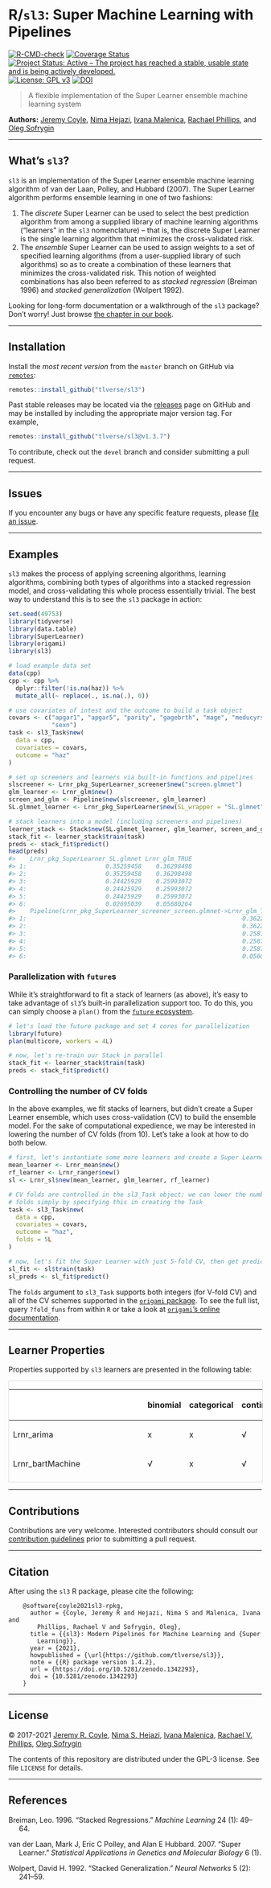 
<!-- README.md is generated from README.Rmd. Please edit that file -->

# R/`sl3`: Super Machine Learning with Pipelines

[![R-CMD-check](https://github.com/tlverse/sl3/workflows/R-CMD-check/badge.svg)](https://github.com/tlverse/sl3/actions)
[![Coverage
Status](https://codecov.io/gh/tlverse/sl3/branch/master/graph/badge.svg)](https://codecov.io/gh/tlverse/sl3)
[![Project Status: Active – The project has reached a stable, usable
state and is being actively
developed.](https://www.repostatus.org/badges/latest/active.svg)](https://www.repostatus.org/#active)
[![License: GPL
v3](https://img.shields.io/badge/License-GPL%20v3-blue.svg)](https://www.gnu.org/licenses/gpl-3.0)
[![DOI](https://zenodo.org/badge/DOI/10.5281/zenodo.1342293.svg)](https://doi.org/10.5281/zenodo.1342293)

> A flexible implementation of the Super Learner ensemble machine
> learning system

**Authors:** [Jeremy Coyle](https://github.com/jeremyrcoyle), [Nima
Hejazi](https://nimahejazi.org), [Ivana
Malenica](https://github.com/imalenica), [Rachael
Phillips](https://github.com/rachaelvp), and [Oleg
Sofrygin](https://github.com/osofr)

-----

## What’s `sl3`?

`sl3` is an implementation of the Super Learner ensemble machine
learning algorithm of van der Laan, Polley, and Hubbard (2007). The
Super Learner algorithm performs ensemble learning in one of two
fashions:

1.  The *discrete* Super Learner can be used to select the best
    prediction algorithm from among a supplied library of machine
    learning algorithms (“learners” in the `sl3` nomenclature) – that
    is, the discrete Super Learner is the single learning algorithm that
    minimizes the cross-validated risk.
2.  The *ensemble* Super Learner can be used to assign weights to a set
    of specified learning algorithms (from a user-supplied library of
    such algorithms) so as to create a combination of these learners
    that minimizes the cross-validated risk. This notion of weighted
    combinations has also been referred to as *stacked regression*
    (Breiman 1996) and *stacked generalization* (Wolpert 1992).

Looking for long-form documentation or a walkthrough of the `sl3`
package? Don’t worry\! Just browse [the chapter in our
book](https://tlverse.org/tlverse-handbook/sl3.html).

-----

## Installation

<!--
For standard use, we recommend installing the package from
[CRAN](https://cran.r-project.org/) via


```r
install.packages("sl3")
```
-->

Install the *most recent version* from the `master` branch on GitHub via
[`remotes`](https://CRAN.R-project.org/package=remotes):

``` r
remotes::install_github("tlverse/sl3")
```

Past stable releases may be located via the
[releases](https://github.com/tlverse/sl3/releases) page on GitHub and
may be installed by including the appropriate major version tag. For
example,

``` r
remotes::install_github("tlverse/sl3@v1.3.7")
```

To contribute, check out the `devel` branch and consider submitting a
pull request.

-----

## Issues

If you encounter any bugs or have any specific feature requests, please
[file an issue](https://github.com/tlverse/sl3/issues).

-----

## Examples

`sl3` makes the process of applying screening algorithms, learning
algorithms, combining both types of algorithms into a stacked regression
model, and cross-validating this whole process essentially trivial. The
best way to understand this is to see the `sl3` package in action:

``` r
set.seed(49753)
library(tidyverse)
library(data.table)
library(SuperLearner)
library(origami)
library(sl3)

# load example data set
data(cpp)
cpp <- cpp %>%
  dplyr::filter(!is.na(haz)) %>%
  mutate_all(~ replace(., is.na(.), 0))

# use covariates of intest and the outcome to build a task object
covars <- c("apgar1", "apgar5", "parity", "gagebrth", "mage", "meducyrs",
            "sexn")
task <- sl3_Task$new(
  data = cpp,
  covariates = covars,
  outcome = "haz"
)

# set up screeners and learners via built-in functions and pipelines
slscreener <- Lrnr_pkg_SuperLearner_screener$new("screen.glmnet")
glm_learner <- Lrnr_glm$new()
screen_and_glm <- Pipeline$new(slscreener, glm_learner)
SL.glmnet_learner <- Lrnr_pkg_SuperLearner$new(SL_wrapper = "SL.glmnet")

# stack learners into a model (including screeners and pipelines)
learner_stack <- Stack$new(SL.glmnet_learner, glm_learner, screen_and_glm)
stack_fit <- learner_stack$train(task)
preds <- stack_fit$predict()
head(preds)
#>    Lrnr_pkg_SuperLearner_SL.glmnet Lrnr_glm_TRUE
#> 1:                      0.35259458    0.36298498
#> 2:                      0.35259458    0.36298498
#> 3:                      0.24425929    0.25993072
#> 4:                      0.24425929    0.25993072
#> 5:                      0.24425929    0.25993072
#> 6:                      0.02695039    0.05680264
#>    Pipeline(Lrnr_pkg_SuperLearner_screener_screen.glmnet->Lrnr_glm_TRUE)
#> 1:                                                            0.36228209
#> 2:                                                            0.36228209
#> 3:                                                            0.25870995
#> 4:                                                            0.25870995
#> 5:                                                            0.25870995
#> 6:                                                            0.05600958
```

### Parallelization with `future`s

While it’s straightforward to fit a stack of learners (as above), it’s
easy to take advantage of `sl3`’s built-in parallelization support too.
To do this, you can simply choose a `plan()` from the [`future`
ecosystem](https://CRAN.R-project.org/package=future).

``` r
# let's load the future package and set 4 cores for parallelization
library(future)
plan(multicore, workers = 4L)

# now, let's re-train our Stack in parallel
stack_fit <- learner_stack$train(task)
preds <- stack_fit$predict()
```

### Controlling the number of CV folds

In the above examples, we fit stacks of learners, but didn’t create a
Super Learner ensemble, which uses cross-validation (CV) to build the
ensemble model. For the sake of computational expedience, we may be
interested in lowering the number of CV folds (from 10). Let’s take a
look at how to do both below.

``` r
# first, let's instantiate some more learners and create a Super Learner
mean_learner <- Lrnr_mean$new()
rf_learner <- Lrnr_ranger$new()
sl <- Lrnr_sl$new(mean_learner, glm_learner, rf_learner)

# CV folds are controlled in the sl3_Task object; we can lower the number of
# folds simply by specifying this in creating the Task
task <- sl3_Task$new(
  data = cpp,
  covariates = covars,
  outcome = "haz",
  folds = 5L
)

# now, let's fit the Super Learner with just 5-fold CV, then get predictions
sl_fit <- sl$train(task)
sl_preds <- sl_fit$predict()
```

The `folds` argument to `sl3_Task` supports both integers (for V-fold
CV) and all of the CV schemes supported in the [`origami`
package](https://CRAN.R-project.org/package=origami). To see the full
list, query `?fold_funs` from within `R` or take a look at [`origami`’s
online documentation](https://tlverse.org/origami/reference/).

-----

## Learner Properties

Properties supported by `sl3` learners are presented in the following
table:

<div style="border: 1px solid #ddd; padding: 0px; overflow-y: scroll; height:200px; overflow-x: scroll; width:100%; ">

<table class="table table-striped table-hover table-condensed table-responsive" style="margin-left: auto; margin-right: auto;">

<thead>

<tr>

<th style="text-align:left;position: sticky; top:0; background-color: #FFFFFF;">

</th>

<th style="text-align:left;position: sticky; top:0; background-color: #FFFFFF;">

binomial

</th>

<th style="text-align:left;position: sticky; top:0; background-color: #FFFFFF;">

categorical

</th>

<th style="text-align:left;position: sticky; top:0; background-color: #FFFFFF;">

continuous

</th>

<th style="text-align:left;position: sticky; top:0; background-color: #FFFFFF;">

cv

</th>

<th style="text-align:left;position: sticky; top:0; background-color: #FFFFFF;">

density

</th>

<th style="text-align:left;position: sticky; top:0; background-color: #FFFFFF;">

h2o

</th>

<th style="text-align:left;position: sticky; top:0; background-color: #FFFFFF;">

ids

</th>

<th style="text-align:left;position: sticky; top:0; background-color: #FFFFFF;">

importance

</th>

<th style="text-align:left;position: sticky; top:0; background-color: #FFFFFF;">

offset

</th>

<th style="text-align:left;position: sticky; top:0; background-color: #FFFFFF;">

preprocessing

</th>

<th style="text-align:left;position: sticky; top:0; background-color: #FFFFFF;">

sampling

</th>

<th style="text-align:left;position: sticky; top:0; background-color: #FFFFFF;">

screener

</th>

<th style="text-align:left;position: sticky; top:0; background-color: #FFFFFF;">

timeseries

</th>

<th style="text-align:left;position: sticky; top:0; background-color: #FFFFFF;">

weights

</th>

<th style="text-align:left;position: sticky; top:0; background-color: #FFFFFF;">

wrapper

</th>

</tr>

</thead>

<tbody>

<tr>

<td style="text-align:left;">

Lrnr\_arima

</td>

<td style="text-align:left;">

x

</td>

<td style="text-align:left;">

x

</td>

<td style="text-align:left;">

√

</td>

<td style="text-align:left;">

x

</td>

<td style="text-align:left;">

x

</td>

<td style="text-align:left;">

x

</td>

<td style="text-align:left;">

x

</td>

<td style="text-align:left;">

x

</td>

<td style="text-align:left;">

x

</td>

<td style="text-align:left;">

x

</td>

<td style="text-align:left;">

x

</td>

<td style="text-align:left;">

x

</td>

<td style="text-align:left;">

√

</td>

<td style="text-align:left;">

x

</td>

<td style="text-align:left;">

x

</td>

</tr>

<tr>

<td style="text-align:left;">

Lrnr\_bartMachine

</td>

<td style="text-align:left;">

√

</td>

<td style="text-align:left;">

x

</td>

<td style="text-align:left;">

√

</td>

<td style="text-align:left;">

x

</td>

<td style="text-align:left;">

x

</td>

<td style="text-align:left;">

x

</td>

<td style="text-align:left;">

x

</td>

<td style="text-align:left;">

x

</td>

<td style="text-align:left;">

x

</td>

<td style="text-align:left;">

x

</td>

<td style="text-align:left;">

x

</td>

<td style="text-align:left;">

x

</td>

<td style="text-align:left;">

x

</td>

<td style="text-align:left;">

x

</td>

<td style="text-align:left;">

x

</td>

</tr>

<tr>

<td style="text-align:left;">

Lrnr\_bayesglm

</td>

<td style="text-align:left;">

√

</td>

<td style="text-align:left;">

x

</td>

<td style="text-align:left;">

√

</td>

<td style="text-align:left;">

x

</td>

<td style="text-align:left;">

x

</td>

<td style="text-align:left;">

x

</td>

<td style="text-align:left;">

x

</td>

<td style="text-align:left;">

x

</td>

<td style="text-align:left;">

√

</td>

<td style="text-align:left;">

x

</td>

<td style="text-align:left;">

x

</td>

<td style="text-align:left;">

x

</td>

<td style="text-align:left;">

x

</td>

<td style="text-align:left;">

√

</td>

<td style="text-align:left;">

x

</td>

</tr>

<tr>

<td style="text-align:left;">

Lrnr\_bilstm

</td>

<td style="text-align:left;">

x

</td>

<td style="text-align:left;">

x

</td>

<td style="text-align:left;">

√

</td>

<td style="text-align:left;">

x

</td>

<td style="text-align:left;">

x

</td>

<td style="text-align:left;">

x

</td>

<td style="text-align:left;">

x

</td>

<td style="text-align:left;">

x

</td>

<td style="text-align:left;">

x

</td>

<td style="text-align:left;">

x

</td>

<td style="text-align:left;">

x

</td>

<td style="text-align:left;">

x

</td>

<td style="text-align:left;">

√

</td>

<td style="text-align:left;">

x

</td>

<td style="text-align:left;">

x

</td>

</tr>

<tr>

<td style="text-align:left;">

Lrnr\_bound

</td>

<td style="text-align:left;">

√

</td>

<td style="text-align:left;">

√

</td>

<td style="text-align:left;">

√

</td>

<td style="text-align:left;">

x

</td>

<td style="text-align:left;">

x

</td>

<td style="text-align:left;">

x

</td>

<td style="text-align:left;">

x

</td>

<td style="text-align:left;">

x

</td>

<td style="text-align:left;">

x

</td>

<td style="text-align:left;">

x

</td>

<td style="text-align:left;">

x

</td>

<td style="text-align:left;">

x

</td>

<td style="text-align:left;">

x

</td>

<td style="text-align:left;">

√

</td>

<td style="text-align:left;">

√

</td>

</tr>

<tr>

<td style="text-align:left;">

Lrnr\_caret

</td>

<td style="text-align:left;">

√

</td>

<td style="text-align:left;">

√

</td>

<td style="text-align:left;">

√

</td>

<td style="text-align:left;">

x

</td>

<td style="text-align:left;">

x

</td>

<td style="text-align:left;">

x

</td>

<td style="text-align:left;">

x

</td>

<td style="text-align:left;">

x

</td>

<td style="text-align:left;">

x

</td>

<td style="text-align:left;">

x

</td>

<td style="text-align:left;">

x

</td>

<td style="text-align:left;">

x

</td>

<td style="text-align:left;">

x

</td>

<td style="text-align:left;">

x

</td>

<td style="text-align:left;">

√

</td>

</tr>

<tr>

<td style="text-align:left;">

Lrnr\_cv

</td>

<td style="text-align:left;">

x

</td>

<td style="text-align:left;">

x

</td>

<td style="text-align:left;">

x

</td>

<td style="text-align:left;">

√

</td>

<td style="text-align:left;">

x

</td>

<td style="text-align:left;">

x

</td>

<td style="text-align:left;">

x

</td>

<td style="text-align:left;">

x

</td>

<td style="text-align:left;">

x

</td>

<td style="text-align:left;">

x

</td>

<td style="text-align:left;">

x

</td>

<td style="text-align:left;">

x

</td>

<td style="text-align:left;">

x

</td>

<td style="text-align:left;">

x

</td>

<td style="text-align:left;">

√

</td>

</tr>

<tr>

<td style="text-align:left;">

Lrnr\_cv\_selector

</td>

<td style="text-align:left;">

√

</td>

<td style="text-align:left;">

√

</td>

<td style="text-align:left;">

√

</td>

<td style="text-align:left;">

x

</td>

<td style="text-align:left;">

x

</td>

<td style="text-align:left;">

x

</td>

<td style="text-align:left;">

x

</td>

<td style="text-align:left;">

x

</td>

<td style="text-align:left;">

x

</td>

<td style="text-align:left;">

x

</td>

<td style="text-align:left;">

x

</td>

<td style="text-align:left;">

x

</td>

<td style="text-align:left;">

x

</td>

<td style="text-align:left;">

√

</td>

<td style="text-align:left;">

√

</td>

</tr>

<tr>

<td style="text-align:left;">

Lrnr\_dbarts

</td>

<td style="text-align:left;">

√

</td>

<td style="text-align:left;">

x

</td>

<td style="text-align:left;">

√

</td>

<td style="text-align:left;">

x

</td>

<td style="text-align:left;">

x

</td>

<td style="text-align:left;">

x

</td>

<td style="text-align:left;">

x

</td>

<td style="text-align:left;">

x

</td>

<td style="text-align:left;">

x

</td>

<td style="text-align:left;">

x

</td>

<td style="text-align:left;">

x

</td>

<td style="text-align:left;">

x

</td>

<td style="text-align:left;">

x

</td>

<td style="text-align:left;">

√

</td>

<td style="text-align:left;">

x

</td>

</tr>

<tr>

<td style="text-align:left;">

Lrnr\_define\_interactions

</td>

<td style="text-align:left;">

x

</td>

<td style="text-align:left;">

x

</td>

<td style="text-align:left;">

x

</td>

<td style="text-align:left;">

x

</td>

<td style="text-align:left;">

x

</td>

<td style="text-align:left;">

x

</td>

<td style="text-align:left;">

x

</td>

<td style="text-align:left;">

x

</td>

<td style="text-align:left;">

x

</td>

<td style="text-align:left;">

√

</td>

<td style="text-align:left;">

x

</td>

<td style="text-align:left;">

x

</td>

<td style="text-align:left;">

x

</td>

<td style="text-align:left;">

x

</td>

<td style="text-align:left;">

x

</td>

</tr>

<tr>

<td style="text-align:left;">

Lrnr\_density\_discretize

</td>

<td style="text-align:left;">

x

</td>

<td style="text-align:left;">

x

</td>

<td style="text-align:left;">

x

</td>

<td style="text-align:left;">

x

</td>

<td style="text-align:left;">

√

</td>

<td style="text-align:left;">

x

</td>

<td style="text-align:left;">

x

</td>

<td style="text-align:left;">

x

</td>

<td style="text-align:left;">

x

</td>

<td style="text-align:left;">

x

</td>

<td style="text-align:left;">

x

</td>

<td style="text-align:left;">

x

</td>

<td style="text-align:left;">

x

</td>

<td style="text-align:left;">

x

</td>

<td style="text-align:left;">

x

</td>

</tr>

<tr>

<td style="text-align:left;">

Lrnr\_density\_hse

</td>

<td style="text-align:left;">

x

</td>

<td style="text-align:left;">

x

</td>

<td style="text-align:left;">

x

</td>

<td style="text-align:left;">

x

</td>

<td style="text-align:left;">

√

</td>

<td style="text-align:left;">

x

</td>

<td style="text-align:left;">

x

</td>

<td style="text-align:left;">

x

</td>

<td style="text-align:left;">

x

</td>

<td style="text-align:left;">

x

</td>

<td style="text-align:left;">

x

</td>

<td style="text-align:left;">

x

</td>

<td style="text-align:left;">

x

</td>

<td style="text-align:left;">

x

</td>

<td style="text-align:left;">

x

</td>

</tr>

<tr>

<td style="text-align:left;">

Lrnr\_density\_semiparametric

</td>

<td style="text-align:left;">

x

</td>

<td style="text-align:left;">

x

</td>

<td style="text-align:left;">

x

</td>

<td style="text-align:left;">

x

</td>

<td style="text-align:left;">

√

</td>

<td style="text-align:left;">

x

</td>

<td style="text-align:left;">

x

</td>

<td style="text-align:left;">

x

</td>

<td style="text-align:left;">

x

</td>

<td style="text-align:left;">

x

</td>

<td style="text-align:left;">

√

</td>

<td style="text-align:left;">

x

</td>

<td style="text-align:left;">

x

</td>

<td style="text-align:left;">

x

</td>

<td style="text-align:left;">

x

</td>

</tr>

<tr>

<td style="text-align:left;">

Lrnr\_earth

</td>

<td style="text-align:left;">

√

</td>

<td style="text-align:left;">

x

</td>

<td style="text-align:left;">

√

</td>

<td style="text-align:left;">

x

</td>

<td style="text-align:left;">

x

</td>

<td style="text-align:left;">

x

</td>

<td style="text-align:left;">

x

</td>

<td style="text-align:left;">

x

</td>

<td style="text-align:left;">

x

</td>

<td style="text-align:left;">

x

</td>

<td style="text-align:left;">

x

</td>

<td style="text-align:left;">

x

</td>

<td style="text-align:left;">

x

</td>

<td style="text-align:left;">

x

</td>

<td style="text-align:left;">

x

</td>

</tr>

<tr>

<td style="text-align:left;">

Lrnr\_expSmooth

</td>

<td style="text-align:left;">

x

</td>

<td style="text-align:left;">

x

</td>

<td style="text-align:left;">

√

</td>

<td style="text-align:left;">

x

</td>

<td style="text-align:left;">

x

</td>

<td style="text-align:left;">

x

</td>

<td style="text-align:left;">

x

</td>

<td style="text-align:left;">

x

</td>

<td style="text-align:left;">

x

</td>

<td style="text-align:left;">

x

</td>

<td style="text-align:left;">

x

</td>

<td style="text-align:left;">

x

</td>

<td style="text-align:left;">

√

</td>

<td style="text-align:left;">

x

</td>

<td style="text-align:left;">

x

</td>

</tr>

<tr>

<td style="text-align:left;">

Lrnr\_ga

</td>

<td style="text-align:left;">

√

</td>

<td style="text-align:left;">

√

</td>

<td style="text-align:left;">

√

</td>

<td style="text-align:left;">

x

</td>

<td style="text-align:left;">

x

</td>

<td style="text-align:left;">

x

</td>

<td style="text-align:left;">

x

</td>

<td style="text-align:left;">

x

</td>

<td style="text-align:left;">

√

</td>

<td style="text-align:left;">

x

</td>

<td style="text-align:left;">

x

</td>

<td style="text-align:left;">

x

</td>

<td style="text-align:left;">

x

</td>

<td style="text-align:left;">

√

</td>

<td style="text-align:left;">

x

</td>

</tr>

<tr>

<td style="text-align:left;">

Lrnr\_gam

</td>

<td style="text-align:left;">

√

</td>

<td style="text-align:left;">

x

</td>

<td style="text-align:left;">

√

</td>

<td style="text-align:left;">

x

</td>

<td style="text-align:left;">

x

</td>

<td style="text-align:left;">

x

</td>

<td style="text-align:left;">

x

</td>

<td style="text-align:left;">

x

</td>

<td style="text-align:left;">

x

</td>

<td style="text-align:left;">

x

</td>

<td style="text-align:left;">

x

</td>

<td style="text-align:left;">

x

</td>

<td style="text-align:left;">

x

</td>

<td style="text-align:left;">

x

</td>

<td style="text-align:left;">

x

</td>

</tr>

<tr>

<td style="text-align:left;">

Lrnr\_gbm

</td>

<td style="text-align:left;">

√

</td>

<td style="text-align:left;">

x

</td>

<td style="text-align:left;">

√

</td>

<td style="text-align:left;">

x

</td>

<td style="text-align:left;">

x

</td>

<td style="text-align:left;">

x

</td>

<td style="text-align:left;">

x

</td>

<td style="text-align:left;">

x

</td>

<td style="text-align:left;">

x

</td>

<td style="text-align:left;">

x

</td>

<td style="text-align:left;">

x

</td>

<td style="text-align:left;">

x

</td>

<td style="text-align:left;">

x

</td>

<td style="text-align:left;">

x

</td>

<td style="text-align:left;">

x

</td>

</tr>

<tr>

<td style="text-align:left;">

Lrnr\_glm

</td>

<td style="text-align:left;">

√

</td>

<td style="text-align:left;">

x

</td>

<td style="text-align:left;">

√

</td>

<td style="text-align:left;">

x

</td>

<td style="text-align:left;">

x

</td>

<td style="text-align:left;">

x

</td>

<td style="text-align:left;">

x

</td>

<td style="text-align:left;">

x

</td>

<td style="text-align:left;">

√

</td>

<td style="text-align:left;">

x

</td>

<td style="text-align:left;">

x

</td>

<td style="text-align:left;">

x

</td>

<td style="text-align:left;">

x

</td>

<td style="text-align:left;">

√

</td>

<td style="text-align:left;">

x

</td>

</tr>

<tr>

<td style="text-align:left;">

Lrnr\_glm\_fast

</td>

<td style="text-align:left;">

√

</td>

<td style="text-align:left;">

x

</td>

<td style="text-align:left;">

√

</td>

<td style="text-align:left;">

x

</td>

<td style="text-align:left;">

x

</td>

<td style="text-align:left;">

x

</td>

<td style="text-align:left;">

x

</td>

<td style="text-align:left;">

x

</td>

<td style="text-align:left;">

√

</td>

<td style="text-align:left;">

x

</td>

<td style="text-align:left;">

x

</td>

<td style="text-align:left;">

x

</td>

<td style="text-align:left;">

x

</td>

<td style="text-align:left;">

√

</td>

<td style="text-align:left;">

x

</td>

</tr>

<tr>

<td style="text-align:left;">

Lrnr\_glmnet

</td>

<td style="text-align:left;">

√

</td>

<td style="text-align:left;">

√

</td>

<td style="text-align:left;">

√

</td>

<td style="text-align:left;">

x

</td>

<td style="text-align:left;">

x

</td>

<td style="text-align:left;">

x

</td>

<td style="text-align:left;">

√

</td>

<td style="text-align:left;">

x

</td>

<td style="text-align:left;">

x

</td>

<td style="text-align:left;">

x

</td>

<td style="text-align:left;">

x

</td>

<td style="text-align:left;">

x

</td>

<td style="text-align:left;">

x

</td>

<td style="text-align:left;">

√

</td>

<td style="text-align:left;">

x

</td>

</tr>

<tr>

<td style="text-align:left;">

Lrnr\_grf

</td>

<td style="text-align:left;">

√

</td>

<td style="text-align:left;">

√

</td>

<td style="text-align:left;">

√

</td>

<td style="text-align:left;">

x

</td>

<td style="text-align:left;">

x

</td>

<td style="text-align:left;">

x

</td>

<td style="text-align:left;">

x

</td>

<td style="text-align:left;">

x

</td>

<td style="text-align:left;">

x

</td>

<td style="text-align:left;">

x

</td>

<td style="text-align:left;">

x

</td>

<td style="text-align:left;">

x

</td>

<td style="text-align:left;">

x

</td>

<td style="text-align:left;">

√

</td>

<td style="text-align:left;">

x

</td>

</tr>

<tr>

<td style="text-align:left;">

Lrnr\_gru\_keras

</td>

<td style="text-align:left;">

√

</td>

<td style="text-align:left;">

√

</td>

<td style="text-align:left;">

√

</td>

<td style="text-align:left;">

x

</td>

<td style="text-align:left;">

x

</td>

<td style="text-align:left;">

x

</td>

<td style="text-align:left;">

x

</td>

<td style="text-align:left;">

x

</td>

<td style="text-align:left;">

x

</td>

<td style="text-align:left;">

x

</td>

<td style="text-align:left;">

x

</td>

<td style="text-align:left;">

x

</td>

<td style="text-align:left;">

√

</td>

<td style="text-align:left;">

x

</td>

<td style="text-align:left;">

x

</td>

</tr>

<tr>

<td style="text-align:left;">

Lrnr\_gts

</td>

<td style="text-align:left;">

x

</td>

<td style="text-align:left;">

x

</td>

<td style="text-align:left;">

√

</td>

<td style="text-align:left;">

x

</td>

<td style="text-align:left;">

x

</td>

<td style="text-align:left;">

x

</td>

<td style="text-align:left;">

x

</td>

<td style="text-align:left;">

x

</td>

<td style="text-align:left;">

x

</td>

<td style="text-align:left;">

x

</td>

<td style="text-align:left;">

x

</td>

<td style="text-align:left;">

x

</td>

<td style="text-align:left;">

√

</td>

<td style="text-align:left;">

x

</td>

<td style="text-align:left;">

x

</td>

</tr>

<tr>

<td style="text-align:left;">

Lrnr\_h2o\_glm

</td>

<td style="text-align:left;">

√

</td>

<td style="text-align:left;">

√

</td>

<td style="text-align:left;">

√

</td>

<td style="text-align:left;">

x

</td>

<td style="text-align:left;">

x

</td>

<td style="text-align:left;">

√

</td>

<td style="text-align:left;">

x

</td>

<td style="text-align:left;">

x

</td>

<td style="text-align:left;">

√

</td>

<td style="text-align:left;">

x

</td>

<td style="text-align:left;">

x

</td>

<td style="text-align:left;">

x

</td>

<td style="text-align:left;">

x

</td>

<td style="text-align:left;">

√

</td>

<td style="text-align:left;">

x

</td>

</tr>

<tr>

<td style="text-align:left;">

Lrnr\_h2o\_grid

</td>

<td style="text-align:left;">

√

</td>

<td style="text-align:left;">

√

</td>

<td style="text-align:left;">

√

</td>

<td style="text-align:left;">

x

</td>

<td style="text-align:left;">

x

</td>

<td style="text-align:left;">

√

</td>

<td style="text-align:left;">

x

</td>

<td style="text-align:left;">

x

</td>

<td style="text-align:left;">

√

</td>

<td style="text-align:left;">

x

</td>

<td style="text-align:left;">

x

</td>

<td style="text-align:left;">

x

</td>

<td style="text-align:left;">

x

</td>

<td style="text-align:left;">

√

</td>

<td style="text-align:left;">

x

</td>

</tr>

<tr>

<td style="text-align:left;">

Lrnr\_hal9001

</td>

<td style="text-align:left;">

√

</td>

<td style="text-align:left;">

x

</td>

<td style="text-align:left;">

√

</td>

<td style="text-align:left;">

x

</td>

<td style="text-align:left;">

x

</td>

<td style="text-align:left;">

x

</td>

<td style="text-align:left;">

√

</td>

<td style="text-align:left;">

x

</td>

<td style="text-align:left;">

x

</td>

<td style="text-align:left;">

x

</td>

<td style="text-align:left;">

x

</td>

<td style="text-align:left;">

x

</td>

<td style="text-align:left;">

x

</td>

<td style="text-align:left;">

√

</td>

<td style="text-align:left;">

x

</td>

</tr>

<tr>

<td style="text-align:left;">

Lrnr\_haldensify

</td>

<td style="text-align:left;">

x

</td>

<td style="text-align:left;">

x

</td>

<td style="text-align:left;">

x

</td>

<td style="text-align:left;">

x

</td>

<td style="text-align:left;">

√

</td>

<td style="text-align:left;">

x

</td>

<td style="text-align:left;">

x

</td>

<td style="text-align:left;">

x

</td>

<td style="text-align:left;">

x

</td>

<td style="text-align:left;">

x

</td>

<td style="text-align:left;">

x

</td>

<td style="text-align:left;">

x

</td>

<td style="text-align:left;">

x

</td>

<td style="text-align:left;">

x

</td>

<td style="text-align:left;">

x

</td>

</tr>

<tr>

<td style="text-align:left;">

Lrnr\_HarmonicReg

</td>

<td style="text-align:left;">

x

</td>

<td style="text-align:left;">

x

</td>

<td style="text-align:left;">

√

</td>

<td style="text-align:left;">

x

</td>

<td style="text-align:left;">

x

</td>

<td style="text-align:left;">

x

</td>

<td style="text-align:left;">

x

</td>

<td style="text-align:left;">

x

</td>

<td style="text-align:left;">

x

</td>

<td style="text-align:left;">

x

</td>

<td style="text-align:left;">

x

</td>

<td style="text-align:left;">

x

</td>

<td style="text-align:left;">

√

</td>

<td style="text-align:left;">

x

</td>

<td style="text-align:left;">

x

</td>

</tr>

<tr>

<td style="text-align:left;">

Lrnr\_hts

</td>

<td style="text-align:left;">

x

</td>

<td style="text-align:left;">

x

</td>

<td style="text-align:left;">

√

</td>

<td style="text-align:left;">

x

</td>

<td style="text-align:left;">

x

</td>

<td style="text-align:left;">

x

</td>

<td style="text-align:left;">

x

</td>

<td style="text-align:left;">

x

</td>

<td style="text-align:left;">

x

</td>

<td style="text-align:left;">

x

</td>

<td style="text-align:left;">

x

</td>

<td style="text-align:left;">

x

</td>

<td style="text-align:left;">

√

</td>

<td style="text-align:left;">

x

</td>

<td style="text-align:left;">

x

</td>

</tr>

<tr>

<td style="text-align:left;">

Lrnr\_independent\_binomial

</td>

<td style="text-align:left;">

x

</td>

<td style="text-align:left;">

√

</td>

<td style="text-align:left;">

x

</td>

<td style="text-align:left;">

x

</td>

<td style="text-align:left;">

x

</td>

<td style="text-align:left;">

x

</td>

<td style="text-align:left;">

x

</td>

<td style="text-align:left;">

x

</td>

<td style="text-align:left;">

x

</td>

<td style="text-align:left;">

x

</td>

<td style="text-align:left;">

x

</td>

<td style="text-align:left;">

x

</td>

<td style="text-align:left;">

x

</td>

<td style="text-align:left;">

x

</td>

<td style="text-align:left;">

x

</td>

</tr>

<tr>

<td style="text-align:left;">

Lrnr\_lightgbm

</td>

<td style="text-align:left;">

√

</td>

<td style="text-align:left;">

√

</td>

<td style="text-align:left;">

√

</td>

<td style="text-align:left;">

x

</td>

<td style="text-align:left;">

x

</td>

<td style="text-align:left;">

x

</td>

<td style="text-align:left;">

x

</td>

<td style="text-align:left;">

√

</td>

<td style="text-align:left;">

√

</td>

<td style="text-align:left;">

x

</td>

<td style="text-align:left;">

x

</td>

<td style="text-align:left;">

x

</td>

<td style="text-align:left;">

x

</td>

<td style="text-align:left;">

√

</td>

<td style="text-align:left;">

x

</td>

</tr>

<tr>

<td style="text-align:left;">

Lrnr\_lstm\_keras

</td>

<td style="text-align:left;">

√

</td>

<td style="text-align:left;">

√

</td>

<td style="text-align:left;">

√

</td>

<td style="text-align:left;">

x

</td>

<td style="text-align:left;">

x

</td>

<td style="text-align:left;">

x

</td>

<td style="text-align:left;">

x

</td>

<td style="text-align:left;">

x

</td>

<td style="text-align:left;">

x

</td>

<td style="text-align:left;">

x

</td>

<td style="text-align:left;">

x

</td>

<td style="text-align:left;">

x

</td>

<td style="text-align:left;">

√

</td>

<td style="text-align:left;">

x

</td>

<td style="text-align:left;">

x

</td>

</tr>

<tr>

<td style="text-align:left;">

Lrnr\_mean

</td>

<td style="text-align:left;">

√

</td>

<td style="text-align:left;">

√

</td>

<td style="text-align:left;">

√

</td>

<td style="text-align:left;">

x

</td>

<td style="text-align:left;">

x

</td>

<td style="text-align:left;">

x

</td>

<td style="text-align:left;">

x

</td>

<td style="text-align:left;">

x

</td>

<td style="text-align:left;">

√

</td>

<td style="text-align:left;">

x

</td>

<td style="text-align:left;">

x

</td>

<td style="text-align:left;">

x

</td>

<td style="text-align:left;">

x

</td>

<td style="text-align:left;">

√

</td>

<td style="text-align:left;">

x

</td>

</tr>

<tr>

<td style="text-align:left;">

Lrnr\_multiple\_ts

</td>

<td style="text-align:left;">

x

</td>

<td style="text-align:left;">

x

</td>

<td style="text-align:left;">

√

</td>

<td style="text-align:left;">

x

</td>

<td style="text-align:left;">

x

</td>

<td style="text-align:left;">

x

</td>

<td style="text-align:left;">

x

</td>

<td style="text-align:left;">

x

</td>

<td style="text-align:left;">

x

</td>

<td style="text-align:left;">

x

</td>

<td style="text-align:left;">

x

</td>

<td style="text-align:left;">

x

</td>

<td style="text-align:left;">

√

</td>

<td style="text-align:left;">

x

</td>

<td style="text-align:left;">

x

</td>

</tr>

<tr>

<td style="text-align:left;">

Lrnr\_multivariate

</td>

<td style="text-align:left;">

x

</td>

<td style="text-align:left;">

√

</td>

<td style="text-align:left;">

x

</td>

<td style="text-align:left;">

x

</td>

<td style="text-align:left;">

x

</td>

<td style="text-align:left;">

x

</td>

<td style="text-align:left;">

x

</td>

<td style="text-align:left;">

x

</td>

<td style="text-align:left;">

x

</td>

<td style="text-align:left;">

x

</td>

<td style="text-align:left;">

x

</td>

<td style="text-align:left;">

x

</td>

<td style="text-align:left;">

x

</td>

<td style="text-align:left;">

x

</td>

<td style="text-align:left;">

x

</td>

</tr>

<tr>

<td style="text-align:left;">

Lrnr\_nnet

</td>

<td style="text-align:left;">

√

</td>

<td style="text-align:left;">

√

</td>

<td style="text-align:left;">

√

</td>

<td style="text-align:left;">

x

</td>

<td style="text-align:left;">

x

</td>

<td style="text-align:left;">

x

</td>

<td style="text-align:left;">

x

</td>

<td style="text-align:left;">

x

</td>

<td style="text-align:left;">

x

</td>

<td style="text-align:left;">

x

</td>

<td style="text-align:left;">

x

</td>

<td style="text-align:left;">

x

</td>

<td style="text-align:left;">

x

</td>

<td style="text-align:left;">

√

</td>

<td style="text-align:left;">

x

</td>

</tr>

<tr>

<td style="text-align:left;">

Lrnr\_nnls

</td>

<td style="text-align:left;">

x

</td>

<td style="text-align:left;">

x

</td>

<td style="text-align:left;">

√

</td>

<td style="text-align:left;">

x

</td>

<td style="text-align:left;">

x

</td>

<td style="text-align:left;">

x

</td>

<td style="text-align:left;">

x

</td>

<td style="text-align:left;">

x

</td>

<td style="text-align:left;">

x

</td>

<td style="text-align:left;">

x

</td>

<td style="text-align:left;">

x

</td>

<td style="text-align:left;">

x

</td>

<td style="text-align:left;">

x

</td>

<td style="text-align:left;">

x

</td>

<td style="text-align:left;">

x

</td>

</tr>

<tr>

<td style="text-align:left;">

Lrnr\_optim

</td>

<td style="text-align:left;">

√

</td>

<td style="text-align:left;">

√

</td>

<td style="text-align:left;">

√

</td>

<td style="text-align:left;">

x

</td>

<td style="text-align:left;">

x

</td>

<td style="text-align:left;">

x

</td>

<td style="text-align:left;">

x

</td>

<td style="text-align:left;">

x

</td>

<td style="text-align:left;">

√

</td>

<td style="text-align:left;">

x

</td>

<td style="text-align:left;">

x

</td>

<td style="text-align:left;">

x

</td>

<td style="text-align:left;">

x

</td>

<td style="text-align:left;">

√

</td>

<td style="text-align:left;">

x

</td>

</tr>

<tr>

<td style="text-align:left;">

Lrnr\_pca

</td>

<td style="text-align:left;">

x

</td>

<td style="text-align:left;">

x

</td>

<td style="text-align:left;">

x

</td>

<td style="text-align:left;">

x

</td>

<td style="text-align:left;">

x

</td>

<td style="text-align:left;">

x

</td>

<td style="text-align:left;">

x

</td>

<td style="text-align:left;">

x

</td>

<td style="text-align:left;">

x

</td>

<td style="text-align:left;">

√

</td>

<td style="text-align:left;">

x

</td>

<td style="text-align:left;">

x

</td>

<td style="text-align:left;">

x

</td>

<td style="text-align:left;">

x

</td>

<td style="text-align:left;">

x

</td>

</tr>

<tr>

<td style="text-align:left;">

Lrnr\_pkg\_SuperLearner

</td>

<td style="text-align:left;">

√

</td>

<td style="text-align:left;">

x

</td>

<td style="text-align:left;">

√

</td>

<td style="text-align:left;">

x

</td>

<td style="text-align:left;">

x

</td>

<td style="text-align:left;">

x

</td>

<td style="text-align:left;">

√

</td>

<td style="text-align:left;">

x

</td>

<td style="text-align:left;">

x

</td>

<td style="text-align:left;">

x

</td>

<td style="text-align:left;">

x

</td>

<td style="text-align:left;">

x

</td>

<td style="text-align:left;">

x

</td>

<td style="text-align:left;">

√

</td>

<td style="text-align:left;">

√

</td>

</tr>

<tr>

<td style="text-align:left;">

Lrnr\_pkg\_SuperLearner\_method

</td>

<td style="text-align:left;">

√

</td>

<td style="text-align:left;">

x

</td>

<td style="text-align:left;">

√

</td>

<td style="text-align:left;">

x

</td>

<td style="text-align:left;">

x

</td>

<td style="text-align:left;">

x

</td>

<td style="text-align:left;">

x

</td>

<td style="text-align:left;">

x

</td>

<td style="text-align:left;">

x

</td>

<td style="text-align:left;">

x

</td>

<td style="text-align:left;">

x

</td>

<td style="text-align:left;">

x

</td>

<td style="text-align:left;">

x

</td>

<td style="text-align:left;">

√

</td>

<td style="text-align:left;">

√

</td>

</tr>

<tr>

<td style="text-align:left;">

Lrnr\_pkg\_SuperLearner\_screener

</td>

<td style="text-align:left;">

√

</td>

<td style="text-align:left;">

x

</td>

<td style="text-align:left;">

√

</td>

<td style="text-align:left;">

x

</td>

<td style="text-align:left;">

x

</td>

<td style="text-align:left;">

x

</td>

<td style="text-align:left;">

√

</td>

<td style="text-align:left;">

x

</td>

<td style="text-align:left;">

x

</td>

<td style="text-align:left;">

x

</td>

<td style="text-align:left;">

x

</td>

<td style="text-align:left;">

x

</td>

<td style="text-align:left;">

x

</td>

<td style="text-align:left;">

√

</td>

<td style="text-align:left;">

√

</td>

</tr>

<tr>

<td style="text-align:left;">

Lrnr\_polspline

</td>

<td style="text-align:left;">

√

</td>

<td style="text-align:left;">

√

</td>

<td style="text-align:left;">

√

</td>

<td style="text-align:left;">

x

</td>

<td style="text-align:left;">

x

</td>

<td style="text-align:left;">

x

</td>

<td style="text-align:left;">

x

</td>

<td style="text-align:left;">

x

</td>

<td style="text-align:left;">

x

</td>

<td style="text-align:left;">

x

</td>

<td style="text-align:left;">

x

</td>

<td style="text-align:left;">

x

</td>

<td style="text-align:left;">

x

</td>

<td style="text-align:left;">

√

</td>

<td style="text-align:left;">

x

</td>

</tr>

<tr>

<td style="text-align:left;">

Lrnr\_pooled\_hazards

</td>

<td style="text-align:left;">

x

</td>

<td style="text-align:left;">

√

</td>

<td style="text-align:left;">

x

</td>

<td style="text-align:left;">

x

</td>

<td style="text-align:left;">

x

</td>

<td style="text-align:left;">

x

</td>

<td style="text-align:left;">

x

</td>

<td style="text-align:left;">

x

</td>

<td style="text-align:left;">

x

</td>

<td style="text-align:left;">

x

</td>

<td style="text-align:left;">

x

</td>

<td style="text-align:left;">

x

</td>

<td style="text-align:left;">

x

</td>

<td style="text-align:left;">

x

</td>

<td style="text-align:left;">

x

</td>

</tr>

<tr>

<td style="text-align:left;">

Lrnr\_randomForest

</td>

<td style="text-align:left;">

√

</td>

<td style="text-align:left;">

√

</td>

<td style="text-align:left;">

√

</td>

<td style="text-align:left;">

x

</td>

<td style="text-align:left;">

x

</td>

<td style="text-align:left;">

x

</td>

<td style="text-align:left;">

x

</td>

<td style="text-align:left;">

√

</td>

<td style="text-align:left;">

x

</td>

<td style="text-align:left;">

x

</td>

<td style="text-align:left;">

x

</td>

<td style="text-align:left;">

x

</td>

<td style="text-align:left;">

x

</td>

<td style="text-align:left;">

x

</td>

<td style="text-align:left;">

x

</td>

</tr>

<tr>

<td style="text-align:left;">

Lrnr\_ranger

</td>

<td style="text-align:left;">

√

</td>

<td style="text-align:left;">

√

</td>

<td style="text-align:left;">

√

</td>

<td style="text-align:left;">

x

</td>

<td style="text-align:left;">

x

</td>

<td style="text-align:left;">

x

</td>

<td style="text-align:left;">

x

</td>

<td style="text-align:left;">

√

</td>

<td style="text-align:left;">

x

</td>

<td style="text-align:left;">

x

</td>

<td style="text-align:left;">

x

</td>

<td style="text-align:left;">

x

</td>

<td style="text-align:left;">

x

</td>

<td style="text-align:left;">

√

</td>

<td style="text-align:left;">

x

</td>

</tr>

<tr>

<td style="text-align:left;">

Lrnr\_revere\_task

</td>

<td style="text-align:left;">

x

</td>

<td style="text-align:left;">

x

</td>

<td style="text-align:left;">

x

</td>

<td style="text-align:left;">

√

</td>

<td style="text-align:left;">

x

</td>

<td style="text-align:left;">

x

</td>

<td style="text-align:left;">

x

</td>

<td style="text-align:left;">

x

</td>

<td style="text-align:left;">

x

</td>

<td style="text-align:left;">

x

</td>

<td style="text-align:left;">

x

</td>

<td style="text-align:left;">

x

</td>

<td style="text-align:left;">

x

</td>

<td style="text-align:left;">

x

</td>

<td style="text-align:left;">

√

</td>

</tr>

<tr>

<td style="text-align:left;">

Lrnr\_rpart

</td>

<td style="text-align:left;">

√

</td>

<td style="text-align:left;">

√

</td>

<td style="text-align:left;">

√

</td>

<td style="text-align:left;">

x

</td>

<td style="text-align:left;">

x

</td>

<td style="text-align:left;">

x

</td>

<td style="text-align:left;">

x

</td>

<td style="text-align:left;">

x

</td>

<td style="text-align:left;">

x

</td>

<td style="text-align:left;">

x

</td>

<td style="text-align:left;">

x

</td>

<td style="text-align:left;">

x

</td>

<td style="text-align:left;">

x

</td>

<td style="text-align:left;">

√

</td>

<td style="text-align:left;">

x

</td>

</tr>

<tr>

<td style="text-align:left;">

Lrnr\_rugarch

</td>

<td style="text-align:left;">

x

</td>

<td style="text-align:left;">

x

</td>

<td style="text-align:left;">

√

</td>

<td style="text-align:left;">

x

</td>

<td style="text-align:left;">

x

</td>

<td style="text-align:left;">

x

</td>

<td style="text-align:left;">

x

</td>

<td style="text-align:left;">

x

</td>

<td style="text-align:left;">

x

</td>

<td style="text-align:left;">

x

</td>

<td style="text-align:left;">

x

</td>

<td style="text-align:left;">

x

</td>

<td style="text-align:left;">

√

</td>

<td style="text-align:left;">

x

</td>

<td style="text-align:left;">

x

</td>

</tr>

<tr>

<td style="text-align:left;">

Lrnr\_screener\_augment

</td>

<td style="text-align:left;">

x

</td>

<td style="text-align:left;">

x

</td>

<td style="text-align:left;">

x

</td>

<td style="text-align:left;">

x

</td>

<td style="text-align:left;">

x

</td>

<td style="text-align:left;">

x

</td>

<td style="text-align:left;">

x

</td>

<td style="text-align:left;">

x

</td>

<td style="text-align:left;">

x

</td>

<td style="text-align:left;">

x

</td>

<td style="text-align:left;">

x

</td>

<td style="text-align:left;">

√

</td>

<td style="text-align:left;">

x

</td>

<td style="text-align:left;">

x

</td>

<td style="text-align:left;">

x

</td>

</tr>

<tr>

<td style="text-align:left;">

Lrnr\_screener\_coefs

</td>

<td style="text-align:left;">

x

</td>

<td style="text-align:left;">

x

</td>

<td style="text-align:left;">

x

</td>

<td style="text-align:left;">

x

</td>

<td style="text-align:left;">

x

</td>

<td style="text-align:left;">

x

</td>

<td style="text-align:left;">

x

</td>

<td style="text-align:left;">

x

</td>

<td style="text-align:left;">

x

</td>

<td style="text-align:left;">

x

</td>

<td style="text-align:left;">

x

</td>

<td style="text-align:left;">

√

</td>

<td style="text-align:left;">

x

</td>

<td style="text-align:left;">

x

</td>

<td style="text-align:left;">

x

</td>

</tr>

<tr>

<td style="text-align:left;">

Lrnr\_screener\_correlation

</td>

<td style="text-align:left;">

√

</td>

<td style="text-align:left;">

√

</td>

<td style="text-align:left;">

√

</td>

<td style="text-align:left;">

x

</td>

<td style="text-align:left;">

x

</td>

<td style="text-align:left;">

x

</td>

<td style="text-align:left;">

x

</td>

<td style="text-align:left;">

x

</td>

<td style="text-align:left;">

x

</td>

<td style="text-align:left;">

x

</td>

<td style="text-align:left;">

x

</td>

<td style="text-align:left;">

√

</td>

<td style="text-align:left;">

x

</td>

<td style="text-align:left;">

x

</td>

<td style="text-align:left;">

x

</td>

</tr>

<tr>

<td style="text-align:left;">

Lrnr\_screener\_importance

</td>

<td style="text-align:left;">

x

</td>

<td style="text-align:left;">

x

</td>

<td style="text-align:left;">

x

</td>

<td style="text-align:left;">

x

</td>

<td style="text-align:left;">

x

</td>

<td style="text-align:left;">

x

</td>

<td style="text-align:left;">

x

</td>

<td style="text-align:left;">

x

</td>

<td style="text-align:left;">

x

</td>

<td style="text-align:left;">

x

</td>

<td style="text-align:left;">

x

</td>

<td style="text-align:left;">

√

</td>

<td style="text-align:left;">

x

</td>

<td style="text-align:left;">

x

</td>

<td style="text-align:left;">

x

</td>

</tr>

<tr>

<td style="text-align:left;">

Lrnr\_sl

</td>

<td style="text-align:left;">

x

</td>

<td style="text-align:left;">

x

</td>

<td style="text-align:left;">

x

</td>

<td style="text-align:left;">

√

</td>

<td style="text-align:left;">

x

</td>

<td style="text-align:left;">

x

</td>

<td style="text-align:left;">

x

</td>

<td style="text-align:left;">

x

</td>

<td style="text-align:left;">

x

</td>

<td style="text-align:left;">

x

</td>

<td style="text-align:left;">

x

</td>

<td style="text-align:left;">

x

</td>

<td style="text-align:left;">

x

</td>

<td style="text-align:left;">

x

</td>

<td style="text-align:left;">

√

</td>

</tr>

<tr>

<td style="text-align:left;">

Lrnr\_solnp

</td>

<td style="text-align:left;">

√

</td>

<td style="text-align:left;">

√

</td>

<td style="text-align:left;">

√

</td>

<td style="text-align:left;">

x

</td>

<td style="text-align:left;">

x

</td>

<td style="text-align:left;">

x

</td>

<td style="text-align:left;">

x

</td>

<td style="text-align:left;">

x

</td>

<td style="text-align:left;">

√

</td>

<td style="text-align:left;">

x

</td>

<td style="text-align:left;">

x

</td>

<td style="text-align:left;">

x

</td>

<td style="text-align:left;">

x

</td>

<td style="text-align:left;">

√

</td>

<td style="text-align:left;">

x

</td>

</tr>

<tr>

<td style="text-align:left;">

Lrnr\_solnp\_density

</td>

<td style="text-align:left;">

x

</td>

<td style="text-align:left;">

x

</td>

<td style="text-align:left;">

x

</td>

<td style="text-align:left;">

x

</td>

<td style="text-align:left;">

√

</td>

<td style="text-align:left;">

x

</td>

<td style="text-align:left;">

x

</td>

<td style="text-align:left;">

x

</td>

<td style="text-align:left;">

x

</td>

<td style="text-align:left;">

x

</td>

<td style="text-align:left;">

x

</td>

<td style="text-align:left;">

x

</td>

<td style="text-align:left;">

x

</td>

<td style="text-align:left;">

x

</td>

<td style="text-align:left;">

x

</td>

</tr>

<tr>

<td style="text-align:left;">

Lrnr\_stratified

</td>

<td style="text-align:left;">

√

</td>

<td style="text-align:left;">

x

</td>

<td style="text-align:left;">

√

</td>

<td style="text-align:left;">

x

</td>

<td style="text-align:left;">

x

</td>

<td style="text-align:left;">

x

</td>

<td style="text-align:left;">

x

</td>

<td style="text-align:left;">

x

</td>

<td style="text-align:left;">

x

</td>

<td style="text-align:left;">

x

</td>

<td style="text-align:left;">

x

</td>

<td style="text-align:left;">

x

</td>

<td style="text-align:left;">

x

</td>

<td style="text-align:left;">

x

</td>

<td style="text-align:left;">

√

</td>

</tr>

<tr>

<td style="text-align:left;">

Lrnr\_subset\_covariates

</td>

<td style="text-align:left;">

x

</td>

<td style="text-align:left;">

x

</td>

<td style="text-align:left;">

x

</td>

<td style="text-align:left;">

x

</td>

<td style="text-align:left;">

x

</td>

<td style="text-align:left;">

x

</td>

<td style="text-align:left;">

x

</td>

<td style="text-align:left;">

x

</td>

<td style="text-align:left;">

x

</td>

<td style="text-align:left;">

x

</td>

<td style="text-align:left;">

x

</td>

<td style="text-align:left;">

x

</td>

<td style="text-align:left;">

x

</td>

<td style="text-align:left;">

x

</td>

<td style="text-align:left;">

x

</td>

</tr>

<tr>

<td style="text-align:left;">

Lrnr\_svm

</td>

<td style="text-align:left;">

√

</td>

<td style="text-align:left;">

√

</td>

<td style="text-align:left;">

√

</td>

<td style="text-align:left;">

x

</td>

<td style="text-align:left;">

x

</td>

<td style="text-align:left;">

x

</td>

<td style="text-align:left;">

x

</td>

<td style="text-align:left;">

x

</td>

<td style="text-align:left;">

x

</td>

<td style="text-align:left;">

x

</td>

<td style="text-align:left;">

x

</td>

<td style="text-align:left;">

x

</td>

<td style="text-align:left;">

x

</td>

<td style="text-align:left;">

x

</td>

<td style="text-align:left;">

x

</td>

</tr>

<tr>

<td style="text-align:left;">

Lrnr\_ts\_weights

</td>

<td style="text-align:left;">

x

</td>

<td style="text-align:left;">

x

</td>

<td style="text-align:left;">

x

</td>

<td style="text-align:left;">

√

</td>

<td style="text-align:left;">

x

</td>

<td style="text-align:left;">

x

</td>

<td style="text-align:left;">

x

</td>

<td style="text-align:left;">

x

</td>

<td style="text-align:left;">

x

</td>

<td style="text-align:left;">

x

</td>

<td style="text-align:left;">

x

</td>

<td style="text-align:left;">

x

</td>

<td style="text-align:left;">

x

</td>

<td style="text-align:left;">

x

</td>

<td style="text-align:left;">

√

</td>

</tr>

<tr>

<td style="text-align:left;">

Lrnr\_tsDyn

</td>

<td style="text-align:left;">

x

</td>

<td style="text-align:left;">

x

</td>

<td style="text-align:left;">

√

</td>

<td style="text-align:left;">

x

</td>

<td style="text-align:left;">

x

</td>

<td style="text-align:left;">

x

</td>

<td style="text-align:left;">

x

</td>

<td style="text-align:left;">

x

</td>

<td style="text-align:left;">

x

</td>

<td style="text-align:left;">

x

</td>

<td style="text-align:left;">

x

</td>

<td style="text-align:left;">

x

</td>

<td style="text-align:left;">

√

</td>

<td style="text-align:left;">

x

</td>

<td style="text-align:left;">

x

</td>

</tr>

<tr>

<td style="text-align:left;">

Lrnr\_xgboost

</td>

<td style="text-align:left;">

√

</td>

<td style="text-align:left;">

√

</td>

<td style="text-align:left;">

√

</td>

<td style="text-align:left;">

x

</td>

<td style="text-align:left;">

x

</td>

<td style="text-align:left;">

x

</td>

<td style="text-align:left;">

x

</td>

<td style="text-align:left;">

√

</td>

<td style="text-align:left;">

√

</td>

<td style="text-align:left;">

x

</td>

<td style="text-align:left;">

x

</td>

<td style="text-align:left;">

x

</td>

<td style="text-align:left;">

x

</td>

<td style="text-align:left;">

√

</td>

<td style="text-align:left;">

x

</td>

</tr>

</tbody>

</table>

</div>

-----

## Contributions

Contributions are very welcome. Interested contributors should consult
our [contribution
guidelines](https://github.com/tlverse/sl3/blob/master/CONTRIBUTING.md)
prior to submitting a pull request.

-----

## Citation

After using the `sl3` R package, please cite the following:

``` 
    @software{coyle2021sl3-rpkg,
      author = {Coyle, Jeremy R and Hejazi, Nima S and Malenica, Ivana and
        Phillips, Rachael V and Sofrygin, Oleg},
      title = {{sl3}: Modern Pipelines for Machine Learning and {Super
        Learning}},
      year = {2021},
      howpublished = {\url{https://github.com/tlverse/sl3}},
      note = {{R} package version 1.4.2},
      url = {https://doi.org/10.5281/zenodo.1342293},
      doi = {10.5281/zenodo.1342293}
    }
```

-----

## License

© 2017-2021 [Jeremy R. Coyle](https://github.com/jeremyrcoyle), [Nima S.
Hejazi](https://nimahejazi.org), [Ivana
Malenica](https://github.com/podTockom), [Rachael V.
Phillips](https://github.com/rachaelvp), [Oleg
Sofrygin](https://github.com/osofr)

The contents of this repository are distributed under the GPL-3 license.
See file `LICENSE` for details.

-----

## References

<div id="refs" class="references hanging-indent">

<div id="ref-breiman1996stacked">

Breiman, Leo. 1996. “Stacked Regressions.” *Machine Learning* 24 (1):
49–64.

</div>

<div id="ref-vdl2007super">

van der Laan, Mark J, Eric C Polley, and Alan E Hubbard. 2007. “Super
Learner.” *Statistical Applications in Genetics and Molecular Biology* 6
(1).

</div>

<div id="ref-wolpert1992stacked">

Wolpert, David H. 1992. “Stacked Generalization.” *Neural Networks* 5
(2): 241–59.

</div>

</div>
